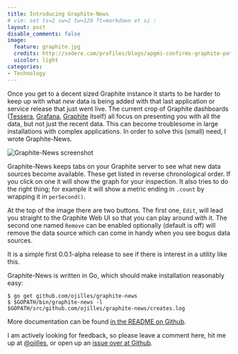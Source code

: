 ```yaml
---
title: Introducing Graphite-News
# vim: set ts=2 sw=2 tw=120 ft=markdown et si :
layout: post
disable_comments: false
image:
  feature: graphite.jpg
  credits: http://sodere.com/profiles/blogs/apgmi-confirms-graphite-potential-in-ethiopia
  uicolor: light
categories:
- Technology
---
```

Once you get to a decent sized Graphite instance it starts to be harder to keep
up with what *new* data is being added with that last application or service
release that just went live. The current crop of Graphite dashboards
([Tessera](http://urbanairship.com/blog/2014/06/30/introducing-tessera-a-graphite-frontend),
[Grafana](http://grafana.org/),
[Graphite](http://graphite.readthedocs.org/en/latest/) itself) all focus on
presenting you with all the data, but not just the recent data. This can
become troublesome in large installations with complex applications. In order
to solve this (small) need, I wrote Graphite-News.

![Graphite-News screenshot][pic1]

Graphite-News keeps tabs on your Graphite server to see what new data sources
become available. These get listed in reverse chronological order. If you click
on one it will show the graph for your inspection. It also tries to do the
right thing; for example it will show  a metric ending in `.count` by wrapping
it in `perSecond()`.

At the top of the image there are two buttons. The first one, `Edit`, will lead
you straight to the Graphite Web UI so that you can play around with it. The
second one named `Remove` can be enabled optionally (default is off) will
remove the data source which can come in handy when you see bogus data sources.

It is a simple first 0.0.1-alpha release to see if there is interest in a
utility like this.

Graphite-News is written in Go, which should make installation reasonably easy:

    $ go get github.com/ojilles/graphite-news
    $ $GOPATH/bin/graphite-news -l $GOPATH/src/github.com/ojilles/graphite-news/creates.log

More documentation can be found [in the README on
Github](https://github.com/ojilles/graphite-news).

I am actively looking for feedback, so please leave a comment here, hit me up
at [@ojilles](https://twitter.com/ojilles), or open up an [issue over at
Github](https://github.com/ojilles/graphite-news/issues).

[pic1]: {{site.baseurl}}/photos/graphite-news-screenshot.png
